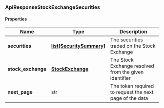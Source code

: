 

[//]: # (CLASS:ApiResponseStockExchangeSecurities)

[//]: # (KIND:object)

### ApiResponseStockExchangeSecurities

#### Properties

[//]: # (START_DEFINITION)

Name | Type | Description
------------ | ------------- | -------------
**securities** | [**list[SecuritySummary]**](SecuritySummary.md) | The securities traded on the Stock Exchange &nbsp;
**stock_exchange** | [**StockExchange**](StockExchange.md) | The Stock Exchange resolved from the given identifier &nbsp;
**next_page** | str | The token required to request the next page of the data &nbsp;

[//]: # (END_DEFINITION)


[//]: # (CONTAINED_CLASS:SecuritySummary)


[//]: # (CONTAINED_CLASS:StockExchange)



